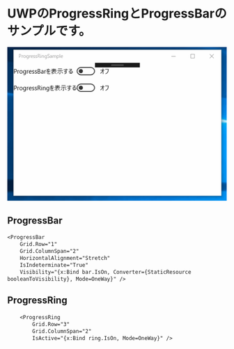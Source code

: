 # UWPのProgressRingとProgressBarのサンプルです。

![](ProgressRing.gif)

## ProgressBar

    <ProgressBar
        Grid.Row="1"
        Grid.ColumnSpan="2"
        HorizontalAlignment="Stretch"
        IsIndeterminate="True"
        Visibility="{x:Bind bar.IsOn, Converter={StaticResource booleanToVisibility}, Mode=OneWay}" />

## ProgressRing

        <ProgressRing
            Grid.Row="3"
            Grid.ColumnSpan="2"
            IsActive="{x:Bind ring.IsOn, Mode=OneWay}" />
